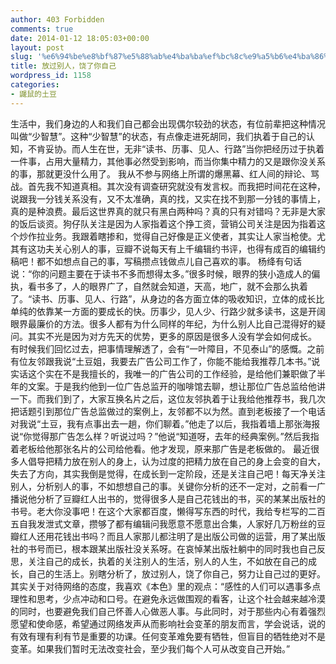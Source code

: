 ```yaml
---
author: 403 Forbidden
comments: true
date: 2014-01-12 18:05:03+00:00
layout: post
slug: '%e6%94%be%e8%bf%87%e5%88%ab%e4%ba%ba%ef%bc%8c%e9%a5%b6%e4%ba%86%e4%bd%a0%e8%87%aa%e5%b7%b1'
title: 放过别人，饶了你自己
wordpress_id: 1158
categories:
- 鼹鼠的土豆
---
```

生活中，我们身边的人和我们自己都会出现偶尔较劲的状态，有位前辈把这种情况叫做“少智慧”。这种“少智慧”的状态，有点像走进死胡同，我们执着于自己的认知，不肯妥协。而人生在世，无非“读书、历事、见人、行路”当你把经历过于执着一件事，占用大量精力，其他事必然受到影响，而当你集中精力的又是跟你没关系的事，那就更没什么用了。
我从不参与网络上所谓的爆黑幕、红人间的辩论、骂战。首先我不知道真相。其次没有调查研究就没有发言权。而我把时间花在这种，说跟我一分钱关系没有，又不太准确，真的找，又实在找不到那一分钱的事情上，真的是种浪费。最后这世界真的就只有黑白两种吗？真的只有对错吗？无非是大家的饭后谈资。狗仔队关注是因为人家指着这个挣工资，营销公司关注是因为指着这个炒作拉业务。我跟着瞎掺和，觉得自己好像是正义使者，其实让人家当枪使。尤其有这功夫关心别人的事，豆瓣不说每天有上千编辑约书评，也得有成百的编辑约稿吧！都不如想点自己的事，写稿攒点钱做点儿自己喜欢的事。
杨绛有句话说：“你的问题主要在于读书不多而想得太多。”很多时候，眼界的狭小造成人的偏执，看书多了，人的眼界广了，自然就会知道，天高，地广，就不会那么执着了。“读书、历事、见人、行路”，从身边的各方面立体的吸收知识，立体的成长比单纯的依靠某一方面的要成长的快。历事少，见人少、行路少就多读书，这是开阔眼界最廉价的方法。很多人都有为什么同样的年纪，为什么别人比自己混得好的疑问。其实不光是因为对方先天的优势，更多的原因是很多人没有学会如何成长。
有时候我们回忆过去，把事情理解透了，会有“一叶障目，不见泰山”的感慨。之前有位友邻跟我说“土豆姐，我要去广告公司工作了，你能不能给我推荐几本书。”说实话这个实在不是我擅长的，我唯一的广告公司的工作经验，是给他们兼职做了半年的文案。于是我约他到一位广告总监开的咖啡馆去聊，想让那位广告总监给他讲一下。而我们到了，大家互换名片之后，这位友邻执着于让我给他推荐书，我几次把话题引到那位广告总监做过的案例上，友邻都不以为然。直到老板接了一个电话对我说“土豆，我有点事出去一趟，你们聊着。”他走了以后，我指着墙上那张海报说“你觉得那广告怎么样？听说过吗？”他说“知道呀，去年的经典案例。”然后我指着老板给他那张名片的公司给他看。他才发现，原来那广告是老板做的。
最近很多人倡导把精力放在别人的身上，认为过度的把精力放在自己的身上会变的自大，失去了方向，其实我倒是觉得，在成长到一定阶段，还是关注自己吧！每天净关注别人，分析别人的事，不如想想自己的事。关键你分析的还不一定对，之前看一广播说他分析了豆瓣红人出书的，觉得很多人是自己花钱出的书，买的某某出版社的书号。老大你没事吧！在这个大家都百度，懒得写东西的时代，我给专栏写的二百五自我发泄式文章，攒够了都有编辑问我愿意不愿意出合集，人家好几万粉丝的豆瓣红人还用花钱出书吗？而且人家那儿都注明了是出版公司做的运营，用了某出版社的书号而已，根本跟某出版社没关系呀。在哀悼某出版社躺中的同时我也自己反思，关注自己的成长，执着的关注别人的生活，别人的人生，不如放在自己的成长，自己的生活上。别瞎分析了，放过别人，饶了你自己，努力让自己过的更好。
其实关于对待网络的态度，我喜欢《本色》里的观点：“感性的人们可以遇事多点理性和思考，少点冲动和口号。在避免永远做围观的看客，让这个社会越来越冷漠的同时，也要避免我们自己怀善人心做恶人事。与此同时，对于那些内心有着强烈愿望和使命感，希望通过网络发声从而影响社会变革的朋友而言，学会说话，说的有效有理有利有节是重要的功课。任何变革难免要有牺牲，但盲目的牺牲绝对不是变革。如果我们暂时无法改变社会，至少我们每个人可从改变自己开始。” 
